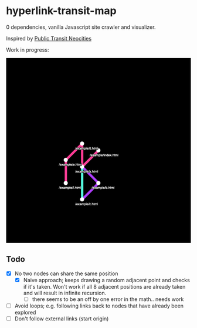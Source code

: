 # hyperlink-transit-map

0 dependencies, vanilla Javascript site crawler and visualizer.

Inspired by [Public Transit Neocities](https://publictransit.neocities.org/map)

Work in progress:

![example.png](./example.png)

## Todo

-   [x] No two nodes can share the same position
    -   [x] Naive approach; keeps drawing a random adjacent point and checks if it's taken. Won't work if all 8 adjacent positions are already taken and will result in infinite recursion.
        -   [ ] there seems to be an off by one error in the math.. needs work
-   [ ] Avoid loops; e.g. following links back to nodes that have already been explored
-   [ ] Don't follow external links (start origin)
